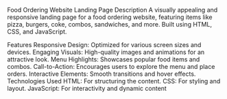 Food Ordering Website Landing Page
Description
A visually appealing and responsive landing page for a food ordering website, featuring items like pizza, burgers, coke, combos, sandwiches, and more. Built using HTML, CSS, and JavaScript.

Features
Responsive Design: Optimized for various screen sizes and devices.
Engaging Visuals: High-quality images and animations for an attractive look.
Menu Highlights: Showcases popular food items and combos.
Call-to-Action: Encourages users to explore the menu and place orders.
Interactive Elements: Smooth transitions and hover effects.
Technologies Used
HTML: For structuring the content.
CSS: For styling and layout.
JavaScript: For interactivity and dynamic content
